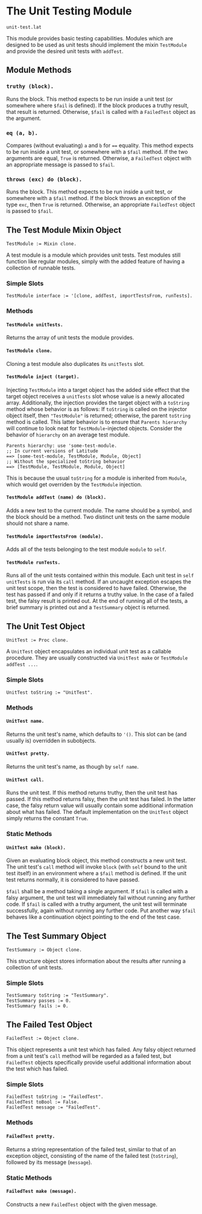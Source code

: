 
# The Unit Testing Module

    unit-test.lat

This module provides basic testing capabilities. Modules which are
designed to be used as unit tests should implement the mixin
`TestModule` and provide the desired unit tests with `addTest`.

## Module Methods

### `truthy (block).`

Runs the block. This method expects to be run inside a unit test (or
somewhere where `$fail` is defined). If the block produces a truthy
result, that result is returned. Otherwise, `$fail` is called with a
`FailedTest` object as the argument.

### `eq (a, b).`

Compares (without evaluating) `a` and `b` for `==` equality. This
method expects to be run inside a unit test, or somewhere with a
`$fail` method. If the two arguments are equal, `True` is returned.
Otherwise, a `FailedTest` object with an appropriate message is
passed to `$fail`.

### `throws (exc) do (block).`

Runs the block. This method expects to be run inside a unit test, or
somewhere with a `$fail` method. If the block throws an exception of
the type `exc`, then `True` is returned. Otherwise, an appropriate
`FailedTest` object is passed to `$fail`.

## The Test Module Mixin Object

    TestModule := Mixin clone.

A test module is a module which provides unit tests. Test modules
still function like regular modules, simply with the added feature of
having a collection of runnable tests.

### Simple Slots

    TestModule interface := '[clone, addTest, importTestsFrom, runTests].

### Methods

#### `TestModule unitTests.`

Returns the array of unit tests the module provides.

#### `TestModule clone.`

Cloning a test module also duplicates its `unitTests` slot.

#### `TestModule inject (target).`

Injecting `TestModule` into a target object has the added side effect
that the target object receives a `unitTests` slot whose value is a
newly allocated array. Additionally, the injection provides the target
object with a `toString` method whose behavior is as follows: If
`toString` is called on the injector object itself, then
`"TestModule"` is returned; otherwise, the parent `toString` method is
called. This latter behavior is to ensure that `Parents hierarchy`
will continue to look neat for `TestModule`-injected objects. Consider
the behavior of `hierarchy` on an average test module.

    Parents hierarchy: use 'some-test-module.
    ;; In current versions of Latitude
    ==> [some-test-module, TestModule, Module, Object]
    ;; Without the specialized toString behavior
    ==> [TestModule, TestModule, Module, Object]

This is because the usual `toString` for a module is inherited from
`Module`, which would get overriden by the `TestModule` injection.

#### `TestModule addTest (name) do (block).`

Adds a new test to the current module. The name should be a symbol,
and the block should be a method. Two distinct unit tests on the same
module should not share a name.

#### `TestModule importTestsFrom (module).`

Adds all of the tests belonging to the test module `module` to `self`.

#### `TestModule runTests.`

Runs all of the unit tests contained within this module. Each unit
test in `self unitTests` is run via its `call` method. If an uncaught
exception escapes the unit test scope, then the test is considered to
have failed. Otherwise, the test has passed if and only if it returns
a truthy value. In the case of a failed test, the falsy result is
printed out. At the end of running all of the tests, a brief summary
is printed out and a `TestSummary` object is returned.

## The Unit Test Object

    UnitTest := Proc clone.

A `UnitTest` object encapsulates an individual unit test as a callable
procedure. They are usually constructed via `UnitTest make` or
`TestModule addTest ...`.

### Simple Slots

    UnitTest toString := "UnitTest".

### Methods

#### `UnitTest name.`

Returns the unit test's name, which defaults to `'()`. This slot can be
(and usually is) overridden in subobjects.

#### `UnitTest pretty.`

Returns the unit test's name, as though by `self name`.

#### `UnitTest call.`

Runs the unit test. If this method returns truthy, then the unit test
has passed. If this method returns falsy, then the unit test has
failed. In the latter case, the falsy return value will usually
contain some additional information about what has failed. The default
implementation on the `UnitTest` object simply returns the constant
`True`.

### Static Methods

#### `UnitTest make (block).`

Given an evaluating block object, this method constructs a new unit
test. The unit test's `call` method will invoke `block` (with `self`
bound to the unit test itself) in an environment where a `$fail`
method is defined. If the unit test returns normally, it is considered
to have passed.

`$fail` shall be a method taking a single argument. If `$fail` is
called with a falsy argument, the unit test will immediately fail
without running any further code. If `$fail` is called with a truthy
argument, the unit test will terminate successfully, again without
running any further code. Put another way `$fail` behaves like a
continuation object pointing to the end of the test case.

## The Test Summary Object

    TestSummary := Object clone.

This structure object stores information about the results after
running a collection of unit tests.

### Simple Slots

    TestSummary toString := "TestSummary".
    TestSummary passes := 0.
    TestSummary fails := 0.

## The Failed Test Object

    FailedTest := Object clone.

This object represents a unit test which has failed. Any falsy object
returned from a unit test's `call` method will be regarded as a failed
test, but `FailedTest` objects specifically provide useful additional
information about the test which has failed.

### Simple Slots

    FailedTest toString := "FailedTest".
    FailedTest toBool := False.
    FailedTest message := "FailedTest".

### Methods

#### `FailedTest pretty.`

Returns a string representation of the failed test, similar to that of
an exception object, consisting of the name of the failed test
(`toString`), followed by its message (`message`).

### Static Methods

#### `FailedTest make (message).`

Constructs a new `FailedTest` object with the given message.
